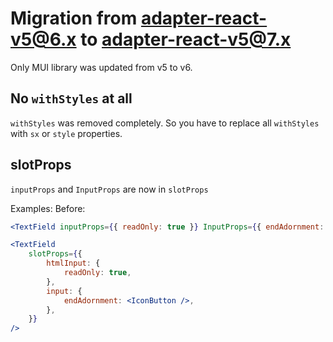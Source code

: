 # Migration from adapter-react-v5@6.x to adapter-react-v5@7.x
Only MUI library was updated from v5 to v6.
## No `withStyles` at all
`withStyles` was removed completely. So you have to replace all `withStyles` with `sx` or `style` properties.

## slotProps
`inputProps` and `InputProps` are now in `slotProps`

Examples:
Before:
```jsx
<TextField inputProps={{ readOnly: true }} InputProps={{ endAdornment: <IconButton />}}/>
``` 

```jsx
<TextField
    slotProps={{
        htmlInput: {
            readOnly: true,
        },
        input: {
            endAdornment: <IconButton />,
        },
    }}
/>
``` 
